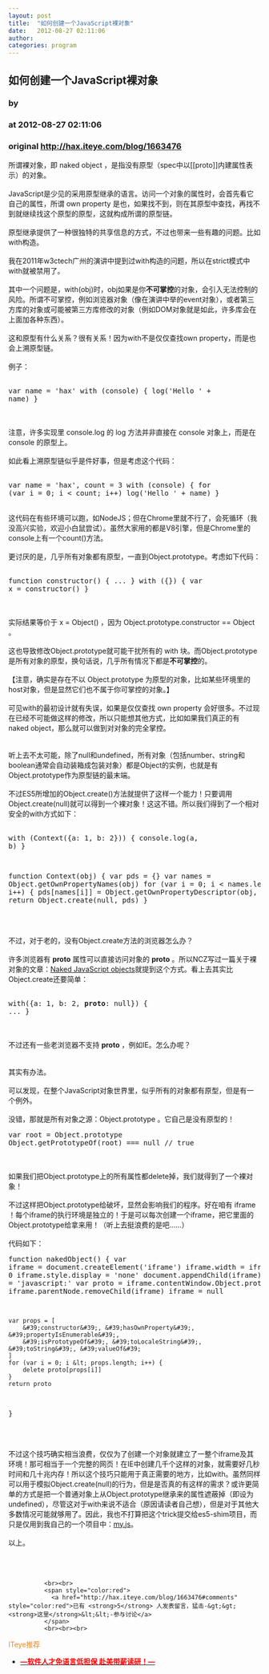 ```yaml
---
layout: post
title:  "如何创建一个JavaScript裸对象"
date:   2012-08-27 02:11:06
author: 
categories: program
---
```


## 如何创建一个JavaScript裸对象
### by 
### at 2012-08-27 02:11:06
### original <http://hax.iteye.com/blog/1663476>

所谓裸对象，即 naked object ，是指没有原型（spec中以[[proto]]内建属性表示）的对象。
<br>
<br>JavaScript是少见的采用原型继承的语言。访问一个对象的属性时，会首先看它自己的属性，所谓 own property 是也，如果找不到，则在其原型中查找，再找不到就继续找这个原型的原型，这就构成所谓的原型链。
<br>
<br>原型继承提供了一种很独特的共享信息的方式，不过也带来一些有趣的问题。比如with构造。
<br>
<br>我在2011年w3ctech广州的演讲中提到过with构造的问题，所以在strict模式中with就被禁用了。
<br>
<br>其中一个问题是，with(obj)时，obj如果是你<strong>不可掌控</strong>的对象，会引入无法控制的风险。所谓不可掌控，例如浏览器对象（像在演讲中举的event对象），或者第三方库的对象或可能被第三方库修改的对象（例如DOM对象就是如此，许多库会在上面加各种东西）。
<br>
<br>这和原型有什么关系？很有关系！因为with不是仅仅查找own property，而是也会上溯原型链。
<br>
<br>例子：
<br>
<br><pre name="code">var name = 'hax'
with (console) {
  log('Hello ' + name)
}
</pre>
<br>
<br>注意，许多实现里 console.log 的 log 方法并非直接在 console 对象上，而是在 console 的原型上。
<br>
<br>如此看上溯原型链似乎是件好事，但是考虑这个代码：
<br>
<br><pre name="code">var name = &#39;hax&#39;, count = 3
with (console) {
  for (var i = 0; i &lt; count; i++)
    log(&#39;Hello &#39; + name)
}
</pre>
<br>这代码在有些环境可以跑，如NodeJS；但在Chrome里就不行了，会死循环（我没高兴实验，欢迎小白鼠尝试）。虽然大家用的都是V8引擎，但是Chrome里的console上有一个count()方法。
<br>
<br>更讨厌的是，几乎所有对象都有原型，一直到Object.prototype。考虑如下代码：
<br>
<br><pre name="code">function constructor() {
  ...
}
with ({}) {
  var x = constructor() 
}
</pre>
<br>
<br>实际结果等价于 x = Object() ，因为 Object.prototype.constructor == Object 。
<br>
<br>这也导致修改Object.prototype就可能干扰所有的 with 块。而Object.prototype是所有对象的原型，换句话说，几乎所有情况下都是<strong>不可掌控</strong>的。
<br>
<br>【注意，确实是存在不以 Object.prototype 为原型的对象，比如某些环境里的host对象，但是显然它们也不属于你可掌控的对象。】
<br>
<br>可见with的最初设计就有失误，如果是仅仅查找 own property 会好很多。不过现在已经不可能做这样的修改，所以只能想其他方式，比如如果我们真正的有 naked object，那么就可以做到对对象的完全掌控。
<br>
<br>
<br>听上去不太可能，除了null和undefined，所有对象（包括number、string和boolean通常会自动装箱成包装对象）都是Object的实例，也就是有Object.prototype作为原型链的最末端。
<br>
<br>不过ES5所增加的Object.create()方法就提供了这样一个能力！只要调用Object.create(null)就可以得到一个裸对象！这这不错。所以我们得到了一个相对安全的with方式如下：
<br>
<br><pre name="code">with (Context({a: 1, b: 2})) {
  console.log(a, b)
}

function Context(obj) {
  var pds = {}
  var names = Object.getOwnPropertyNames(obj)
  for (var i = 0; i &lt; names.length; i++) {
    pds[names[i]] = Object.getOwnPropertyDescriptor(obj, names[i])
  }
  return Object.create(null, pds)
}</pre>
<br>
<br>不过，对于老的，没有Object.create方法的浏览器怎么办？
<br>
<br>许多浏览器有 __proto__ 属性可以直接访问对象的 __proto__ 。所以NCZ写过一篇关于裸对象的文章：<a href="http://www.nczonline.net/blog/2008/07/10/naked-javascript-objects/">Naked JavaScript objects</a>就提到这个方式。看上去其实比Object.create还要简单：
<br>
<br><pre name="code">with({a: 1, b: 2, __proto__: null}) { ... }</pre>
<br>
<br>不过还有一些老浏览器不支持 __proto__ ，例如IE。怎么办呢？
<br>
<br>
<br>其实有办法。
<br>
<br>可以发现，在整个JavaScript对象世界里，似乎所有的对象都有原型，但是有一个例外。
<br>
<br>没错，那就是所有对象之源：Object.prototype 。它自己是没有原型的！
<br><pre name="code">var root = Object.prototype
Object.getPrototypeOf(root) === null // true
</pre>
<br>
<br>如果我们把Object.prototype上的所有属性都delete掉，我们就得到了一个裸对象！
<br>
<br>不过这样把Object.prototype给破坏，显然会影响我们的程序。好在咱有 iframe ！每个iframe的执行环境是独立的！于是可以每次创建一个iframe，把它里面的Object.prototype给拿来用！（听上去挺浪费的是吧……）
<br>
<br>代码如下：
<br><pre name="code">function nakedObject() {
	var iframe = document.createElement(&#39;iframe&#39;)
	iframe.width = iframe.height = 0
	iframe.style.display = &#39;none&#39;
	document.appendChild(iframe)
	iframe.src = &#39;javascript:&#39;
	var proto = iframe.contentWindow.Object.prototype
	iframe.parentNode.removeChild(iframe)
	iframe = null
	
	var props = [
		&#39;constructor&#39;, &#39;hasOwnProperty&#39;, &#39;propertyIsEnumerable&#39;,
		&#39;isPrototypeOf&#39;, &#39;toLocaleString&#39;, &#39;toString&#39;, &#39;valueOf&#39; 
	]
	for (var i = 0; i &lt; props.length; i++) {
		delete proto[props[i]]
	}
	return proto
}</pre>
<br>
<br>不过这个技巧确实相当浪费，仅仅为了创建一个对象就建立了一整个iframe及其环境！那可相当于一个完整的网页！在IE中创建几千个这样的对象，就需要好几秒时间和几十兆内存！所以这个技巧只能用于真正需要的地方，比如with。虽然同样可以用于模拟Object.create(null)的行为，但是是否真的有这样的需求？或许更简单的方式是把一个普通对象上从Object.prototype继承来的属性遮蔽掉（即设为undefined），尽管这对于with来说不适合（原因请读者自己想），但是对于其他大多数情况可能就够用了。因此，我也不打算把这个trick提交给es5-shim项目，而只是仅用到我自己的一个项目中：<a href="https://github.com/hax/my.js">my.js</a>。
<br>
<br>以上。
<br>
<br>
<br>
<br>
              
              <br><br>
              <span style="color:red">
                <a href="http://hax.iteye.com/blog/1663476#comments" style="color:red">已有 <strong>5</strong> 人发表留言，猛击-&gt;&gt;<strong>这里</strong>&lt;&lt;-参与讨论</a>
              </span>
              <br><br><br>
<span style="color:#e28822">ITeye推荐</span>
<br>
<ul><li><a href="http://hax.iteye.com/clicks/433"><span style="color:red;font-weight:bold">—软件人才免语言低担保 赴美带薪读研！— </span></a></li></ul>
<br><br><br>